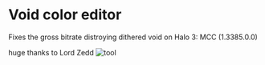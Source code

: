 # Void color editor
Fixes the gross bitrate distroying dithered void on Halo 3: MCC (1.3385.0.0)

huge thanks to Lord Zedd
![tool](https://github.com/TermaciousTrickocity/Void-fix/assets/62641541/1eb421e2-125a-4d40-85a8-fc20abb0768a)
